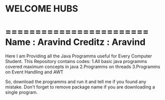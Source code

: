 # WELCOME HUBS

========================
Name : Aravind
Creditz : Aravind
=======================

Here I am Providing all the Java Programms useful for Every Computer Student.
This Repository contains codes:
1.All basic java programms covered maximum concepts in java
2.Programms on threads
3.Programms on Event Handling and AWT

So, download the programms and run it and tell me if you found any mistake.
Don't forget to remove package name if you are downloading a single program.
